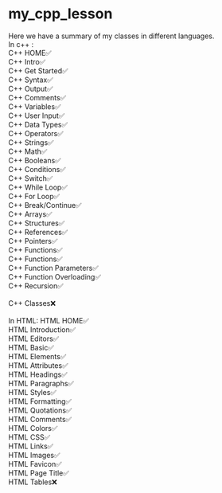 # my_cpp_lesson
Here we have a summary of my classes in different languages.<br>
In c++ :<br>
C++ HOME✅<br>
C++ Intro✅<br>
C++ Get Started✅<br>
C++ Syntax✅<br>
C++ Output✅<br>
C++ Comments✅<br>
C++ Variables✅<br>
C++ User Input✅<br>
C++ Data Types✅<br>
C++ Operators✅<br>
C++ Strings✅<br>
C++ Math✅<br>
C++ Booleans✅<br>
C++ Conditions✅<br>
C++ Switch✅<br>
C++ While Loop✅<br>
C++ For Loop✅<br>
C++ Break/Continue✅<br>
C++ Arrays✅<br>
C++ Structures✅<br>
C++ References✅<br>
C++ Pointers✅ <br>
C++ Functions✅<br>
C++ Functions✅<br>
C++ Function Parameters✅<br>
C++ Function Overloading✅<br>
C++ Recursion✅<br>
<br>
C++ Classes❌<br>
<br>
In HTML:
HTML HOME✅<br>
HTML Introduction✅<br>
HTML Editors✅<br>
HTML Basic✅<br>
HTML Elements✅<br>
HTML Attributes✅<br>
HTML Headings✅<br>
HTML Paragraphs✅<br>
HTML Styles✅<br>
HTML Formatting✅<br>
HTML Quotations✅<br>
HTML Comments✅<br>
HTML Colors✅<br>
HTML CSS✅<br>
HTML Links✅<br>
HTML Images✅<br>
HTML Favicon✅<br>
HTML Page Title✅<br>
HTML Tables❌ <br>